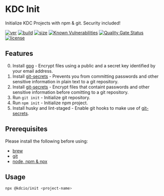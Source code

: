 # KDC Init

Initialize KDC Projects with npm & git. Security included!

[![ver](https://img.shields.io/npm/v/@kdcio/init)](https://www.npmjs.com/package/@kdcio/init) [![build](https://img.shields.io/github/workflow/status/kdcio/init/build)](https://github.com/kdcio/init/actions?query=workflow%3Abuild) [![size](https://img.shields.io/bundlephobia/min/@kdcio/init)](https://bundlephobia.com/result?p=@kdcio/init) [![Known Vulnerabilities](https://snyk.io/test/github/kdcio/init/badge.svg?targetFile=package.json)](https://snyk.io/test/github/kdcio/init?targetFile=package.json) [![Quality Gate Status](https://sonarcloud.io/api/project_badges/measure?project=kdcio_init&metric=alert_status)](https://sonarcloud.io/dashboard?id=kdcio_init) [![license](https://img.shields.io/github/license/kdcio/init)](https://github.com/kdcio/init/blob/master/LICENSE)

## Features

0. Install [gpg](https://gnupg.org/) - Encrypt files using a public and a secret key identified by your email address.
1. Install [git-secrets](https://github.com/awslabs/git-secrets) - Prevents you from committing passwords and other sensitive information in plain text to a git repository.
2. Install [git-secrets](https://git-secret.io/) - Encrypt files that containt passwords and other sensitive information before comitting to a git repository.
3. Run ```git init``` - Initialize git repository.
4. Run ```npm init``` - Initialize npm project.
5. Install husky and lint-staged - Enable git hooks to make use of [git-secrets](https://github.com/awslabs/git-secrets).

## Prerequisites

Please install the following before using:

- [brew](https://brew.sh/)
- [git](https://formulae.brew.sh/formula/git#default)
- [node, npm & npx](https://formulae.brew.sh/formula/node@12#default)

## Usage

```bash
npx @kdcio/init <project-name>
```
